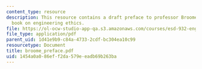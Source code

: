 ```yaml
---
content_type: resource
description: This resource contains a draft preface to professor Broome's forthcoming
  book on engineering ethics.
file: https://ol-ocw-studio-app-qa.s3.amazonaws.com/courses/esd-932-engineering-ethics-spring-2006/1454a0a086eff2da579eeadb69b263ba_broome_preface.pdf
file_type: application/pdf
parent_uid: 1d41e9b9-c84a-4733-2cdf-bc304ea10c99
resourcetype: Document
title: broome_preface.pdf
uid: 1454a0a0-86ef-f2da-579e-eadb69b263ba
---
```

